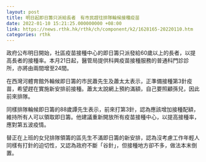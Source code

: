 ```yaml
---
layout: post
title: 明日起即日籌只派給長者　有市民趕往排隊輪候接種疫苗
date: 2022-01-10 15:21:25.000000000 +08:00
link: https://news.rthk.hk/rthk/ch/component/k2/1628165-20220110.htm
categories: rthk
---
```


政府公布明日開始，社區疫苗接種中心的即日籌只派發給60歲以上的長者，以提高長者的接種率。本月21日起，醫管局提供科興疫苗接種服務的普通科門診診所，亦將由兩間增至24間。

在西灣河體育館外輪候即日籌的市民蕭先生及蕭太太表示，正準備接種第3針疫苗，希望趕在實施新安排前接種。蕭太太說網上預約滿額，自己要照顧孫兒，因此前來排隊。

同樣排隊輪候即日籌的88歲譚先生表示，前來打第3針，認為應該增加接種配額，維持所有人可以領取即日籌。他建議重新開放所有疫苗接種中心，以提高接種率，應對第五波疫情。

替正在上班的女兒排隊領籌的區先生不滿即日籌的新安排，認為沒考慮工作年輕人同樣有打針的迫切性，又認為政府不斷「谷針」，但接種地方卻不多，做法本末倒置。
